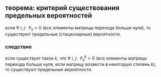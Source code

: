 ## теорема: критерий существования предельных вероятностей
если $\forall\ i,\ j:\ \ \mathbb P_{ij} > 0$ (все элементы матрицы перехода больше нуля), то существуют предельные (стационарные) вероятности.





### следствие
если существует такое $k$, что $\forall\ i,\ j:\ \ \mathbb P_{ij}^k > 0$ (все элементы матрицы перехода больше нуля, если матрицу возвести в некоторую степень $k$), то существуют предельные вероятности.